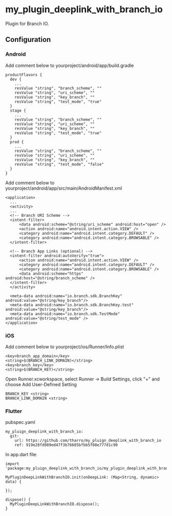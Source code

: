 # my_plugin_deeplink_with_branch_io

Plugin for Branch IO.

## Configuration

### Android

Add comment below to yourproject/android/app/build.gradle
```
productFlavors {
  dev {
    ...
    resValue "string", "branch_scheme", ""
    resValue "string", "uri_scheme", ""
    resValue "string", "key_branch", ""
    resValue "string", "test_mode", "true"
  }
  stage {
    ...
    resValue "string", "branch_scheme", ""
    resValue "string", "uri_scheme", ""
    resValue "string", "key_branch", ""
    resValue "string", "test_mode", "true"
  }
  prod {
    ...
    resValue "string", "branch_scheme", ""
    resValue "string", "uri_scheme", ""
    resValue "string", "key_branch", ""
    resValue "string", "test_mode", "false"
  }
}
```

Add comment below to yourproject/android/app/src/main/AndroidManifest.xml
```
<application>
  ...
  <activity>
  ...
  <!-- Branch URI Scheme -->
  <intent-filter>
      <data android:scheme="@string/uri_scheme" android:host="open" />
      <action android:name="android.intent.action.VIEW" />
      <category android:name="android.intent.category.DEFAULT" />
      <category android:name="android.intent.category.BROWSABLE" />
  </intent-filter>

  <!-- Branch App Links (optional) -->
  <intent-filter android:autoVerify="true">
      <action android:name="android.intent.action.VIEW" />
      <category android:name="android.intent.category.DEFAULT" />
      <category android:name="android.intent.category.BROWSABLE" />
      <data android:scheme="https" android:host="@string/branch_scheme" />
  </intent-filter>
  </activity>
  
  <meta-data android:name="io.branch.sdk.BranchKey" android:value="@string/key_branch"/>
  <meta-data android:name="io.branch.sdk.BranchKey.test" android:value="@string/key_branch"/>
  <meta-data android:name="io.branch.sdk.TestMode" android:value="@string/test_mode" />
</application>
```

### iOS
Add comment below to yourproject/ios/Runner/Info.plist

```
<key>branch_app_domain</key>
<string>$(BRANCH_LINK_DOMAIN)</string>
<key>branch_key</key>
<string>$(BRANCH_KEY)</string>
```

Open Runner.xcworkspace, select Runner -> Build Settings, click "+" and choose Add User-Defined Setting
```
BRANCH_KEY <string>
BRANCH_LINK_DOMAIN <string>
```
### Flutter

pubspec.yaml
```
my_pluign_deeplink_with_branch_io:
  git:
    url: https://github.com/tharro/my_pluign_deeplink_with_branch_io
    ref: 919e28fd089ed47f3b76685bfbb5f08e777d1c90
```

In app.dart file:
```
import 'package:my_pluign_deeplink_with_branch_io/my_plugin_deeplink_with_branch_io.dart';

MyPluginDeepLinkWithBranchIO.init(onDeepLink: (Map<String, dynamic> data) {

});

dispose() {
  MyPluginDeepLinkWithBranchIO.dispose();
}
```
